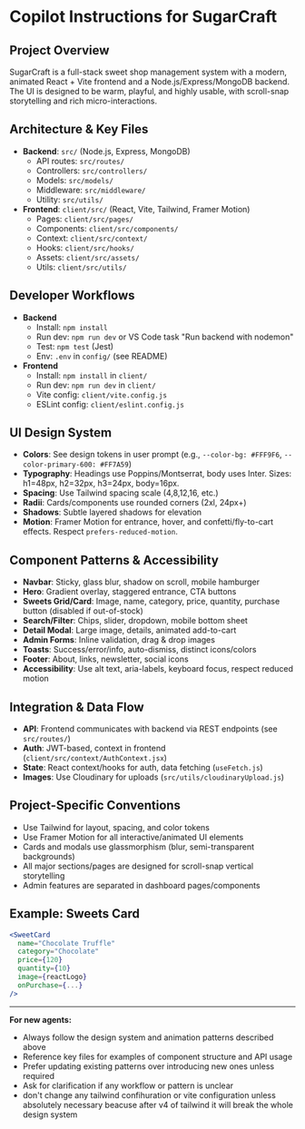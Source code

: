 # Copilot Instructions for SugarCraft

## Project Overview
SugarCraft is a full-stack sweet shop management system with a modern, animated React + Vite frontend and a Node.js/Express/MongoDB backend. The UI is designed to be warm, playful, and highly usable, with scroll-snap storytelling and rich micro-interactions.

## Architecture & Key Files
- **Backend**: `src/` (Node.js, Express, MongoDB)
  - API routes: `src/routes/`
  - Controllers: `src/controllers/`
  - Models: `src/models/`
  - Middleware: `src/middleware/`
  - Utility: `src/utils/`
- **Frontend**: `client/src/` (React, Vite, Tailwind, Framer Motion)
  - Pages: `client/src/pages/`
  - Components: `client/src/components/`
  - Context: `client/src/context/`
  - Hooks: `client/src/hooks/`
  - Assets: `client/src/assets/`
  - Utils: `client/src/utils/`

## Developer Workflows
- **Backend**
  - Install: `npm install`
  - Run dev: `npm run dev` or VS Code task "Run backend with nodemon"
  - Test: `npm test` (Jest)
  - Env: `.env` in `config/` (see README)
- **Frontend**
  - Install: `npm install` in `client/`
  - Run dev: `npm run dev` in `client/`
  - Vite config: `client/vite.config.js`
  - ESLint config: `client/eslint.config.js`

## UI Design System
- **Colors**: See design tokens in user prompt (e.g., `--color-bg: #FFF9F6`, `--color-primary-600: #FF7A59`)
- **Typography**: Headings use Poppins/Montserrat, body uses Inter. Sizes: h1=48px, h2=32px, h3=24px, body=16px.
- **Spacing**: Use Tailwind spacing scale (4,8,12,16, etc.)
- **Radii**: Cards/components use rounded corners (2xl, 24px+)
- **Shadows**: Subtle layered shadows for elevation
- **Motion**: Framer Motion for entrance, hover, and confetti/fly-to-cart effects. Respect `prefers-reduced-motion`.

## Component Patterns & Accessibility
- **Navbar**: Sticky, glass blur, shadow on scroll, mobile hamburger
- **Hero**: Gradient overlay, staggered entrance, CTA buttons
- **Sweets Grid/Card**: Image, name, category, price, quantity, purchase button (disabled if out-of-stock)
- **Search/Filter**: Chips, slider, dropdown, mobile bottom sheet
- **Detail Modal**: Large image, details, animated add-to-cart
- **Admin Forms**: Inline validation, drag & drop images
- **Toasts**: Success/error/info, auto-dismiss, distinct icons/colors
- **Footer**: About, links, newsletter, social icons
- **Accessibility**: Use alt text, aria-labels, keyboard focus, respect reduced motion

## Integration & Data Flow
- **API**: Frontend communicates with backend via REST endpoints (see `src/routes/`)
- **Auth**: JWT-based, context in frontend (`client/src/context/AuthContext.jsx`)
- **State**: React context/hooks for auth, data fetching (`useFetch.js`)
- **Images**: Use Cloudinary for uploads (`src/utils/cloudinaryUpload.js`)

## Project-Specific Conventions
- Use Tailwind for layout, spacing, and color tokens
- Use Framer Motion for all interactive/animated UI elements
- Cards and modals use glassmorphism (blur, semi-transparent backgrounds)
- All major sections/pages are designed for scroll-snap vertical storytelling
- Admin features are separated in dashboard pages/components

## Example: Sweets Card
```jsx
<SweetCard
  name="Chocolate Truffle"
  category="Chocolate"
  price={120}
  quantity={10}
  image={reactLogo}
  onPurchase={...}
/>
```

---
**For new agents:**
- Always follow the design system and animation patterns described above
- Reference key files for examples of component structure and API usage
- Prefer updating existing patterns over introducing new ones unless required
- Ask for clarification if any workflow or pattern is unclear
- don't change any tailwind confihuration or vite configuration unless absolutely necessary beacuse after v4 of tailwind it will break the whole design system
